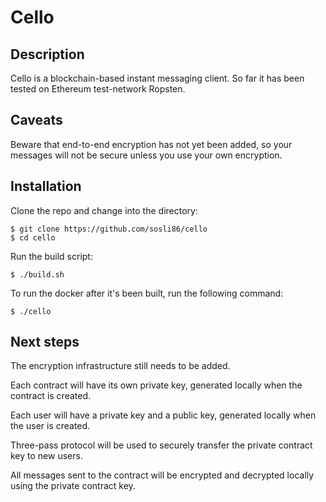 # Cello

## Description
Cello is a blockchain-based instant messaging client. So far it has been tested on Ethereum test-network Ropsten.

## Caveats
Beware that end-to-end encryption has not yet been added, so your messages will not be secure unless you use your own encryption.

## Installation

Clone the repo and change into the directory:

	$ git clone https://github.com/sosli86/cello
	$ cd cello

Run the build script:

	$ ./build.sh

To run the docker after it's been built, run the following command:

	$ ./cello

## Next steps

The encryption infrastructure still needs to be added.

Each contract will have its own private key, generated locally when the contract is created.

Each user will have a private key and a public key, generated locally when the user is created.

Three-pass protocol will be used to securely transfer the private contract key to new users.

All messages sent to the contract will be encrypted and decrypted locally using the private contract key.
